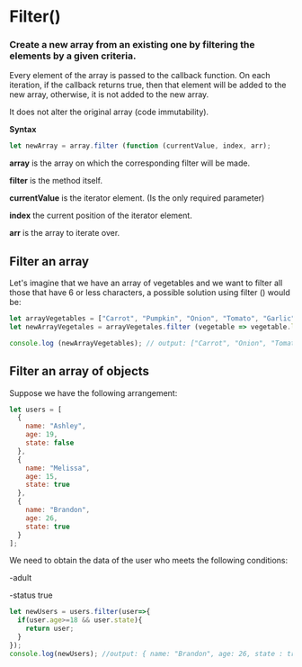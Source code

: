 # Filter()
### Create a new array from an existing one by filtering the elements by a given criteria.

Every element of the array is passed to the callback function. On each iteration, if the callback returns true, then that element will be added to the new array, otherwise, it is not added to the new array.

It does not alter the original array (code immutability).


**Syntax**
```js
let newArray = array.filter (function (currentValue, index, arr);
```

**array** is the array on which the corresponding filter will be made.

**filter** is the method itself.

**currentValue** is the iterator element. (Is the only required parameter)

**index** the current position of the iterator element.

**arr** is the array to iterate over.

 ## Filter an array

Let's imagine that we have an array of vegetables and we want to filter all those that have 6 or less characters, a possible solution using filter () would be:

```js
let arrayVegetables = ["Carrot", "Pumpkin", "Onion", "Tomato", "Garlic"];
let newArrayVegetales = arrayVegetales.filter (vegetable => vegetable.length <= 6);

console.log (newArrayVegetables); // output: ["Carrot", "Onion", "Tomato", "Garlic"]
```

## Filter an array of objects

Suppose we have the following arrangement:

```js
let users = [
  {
    name: "Ashley",
    age: 19,
    state: false
  },
  {
    name: "Melissa",
    age: 15,
    state: true
  },
  {
    name: "Brandon",
    age: 26,
    state: true
  }
];
```
We need to obtain the data of the user who meets the following conditions:

-adult

-status true

```js
let newUsers = users.filter(user=>{
  if(user.age>=18 && user.state){
    return user;
  }
});
console.log(newUsers); //output: { name: "Brandon", age: 26, state : true }
```
